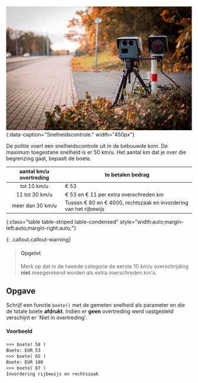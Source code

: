 ![Speeding](media/speeding.jpg "Speeding"){:data-caption="Snelheidscontrole." width="450px"}

De politie voert een snelheidscontrole uit in de bebouwde kom. De maximum toegestane snelheid is er 50 km/u. Het aantal km dat je over die begrenzing gaat, bepaalt de boete. 

| aantal km/u overtreding | te betalen bedrag |
|:--------:|-------------|
| tot 10 km/u  | € 53 |
| 11 tot 30 km/u | € 53 en € 11 per extra overschreden km |
| meer dan 30 km/u | Tussen € 80 en € 4000, rechtszaak en invordering van het rijbewijs |
{:class="table table-striped table-condensed" style="width:auto;margin-left:auto;margin-right:auto;"}

{: .callout.callout-warning}
> #### Opgelet
> Merk op dat in de tweede categorie de eerste 10 km/u overschrijding **niet** meegerekend worden als extra overschreden km's.

## Opgave
Schrijf een functie `boete()` met de gemeten snelheid als parameter en die de totale boete **afdrukt**. Indien er **geen** overtreding werd vastgesteld verschijnt er `Niet in overtreding'.

#### Voorbeeld
```
>>> boete( 58 )
Boete: EUR 53
>>> boete( 65 )
Boete: EUR 108
>>> boete( 87 )
Invordering rijbewijs en rechtszaak
```
